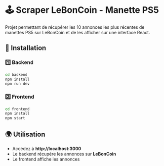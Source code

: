 # 🕹️ Scraper LeBonCoin - Manette PS5

Projet permettant de récupérer les 10 annonces les plus récentes de manettes PS5 sur LeBonCoin et de les afficher sur une interface React.

## 📌 Installation

### 1️⃣ Backend
```sh
cd backend
npm install
npm run dev
```

### 2️⃣ Frontend
```sh
cd frontend
npm install
npm start
```

## 🌍 Utilisation
- Accédez à **http://localhost:3000**
- Le backend récupère les annonces sur **LeBonCoin**
- Le frontend affiche les annonces
```
